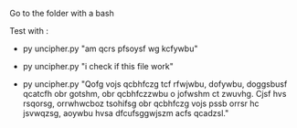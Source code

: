 Go to the folder with a bash

Test with : 

- py uncipher.py "am qcrs pfsoysf wg kcfywbu"

- py uncipher.py "i check if this file work"

- py uncipher.py "Qofg vojs qcbhfczg tcf rfwjwbu, dofywbu, doggsbusf qcatcfh obr gotshm, obr qcbhfczzwbu o jofwshm ct zwuvhg. Cjsf hvs rsqorsg, orrwhwcboz tsohifsg obr qcbhfczg vojs pssb orrsr hc jsvwqzsg, aoywbu hvsa dfcufsggwjszm acfs qcadzsl."



